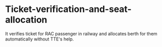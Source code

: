 # Ticket-verification-and-seat-allocation
It verifies ticket for RAC passenger in railway and allocates berth for them automatically without TTE's help.
